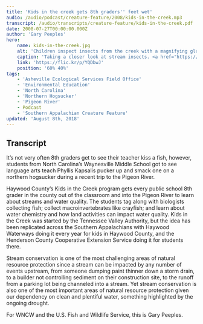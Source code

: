 ```yaml
---
title: 'Kids in the creek gets 8th graders'' feet wet'
audio: /audio/podcast/creature-feature/2008/kids-in-the-creek.mp3
transcript: /audio/transcripts/creature-feature/kids-in-the-creek.pdf
date: 2008-07-27T00:00:00.000Z
author: 'Gary Peeples'
hero:
    name: kids-in-the-creek.jpg
    alt: 'Children inspect insects from the creek with a magnifying glass.'
    caption: 'Taking a closer look at stream insects. <a href="https://flic.kr/p/YQDbwJ">Photo</a> by Gary Peeples, USFWS.'
    link: 'https://flic.kr/p/YQDbwJ'
    position: '60% 40%'
tags:
    - 'Asheville Ecological Services Field Office'
    - 'Environmental Education'
    - 'North Carolina'
    - 'Northern Hogsucker'
    - 'Pigeon River'
    - Podcast
    - 'Southern Appalachian Creature Feature'
updated: 'August 8th, 2018'
---
```


## Transcript

It’s not very often 8th graders get to see their teacher kiss a fish, however, students from North Carolina’s Waynesville Middle School got to see language arts teach Phyllis Kapsalis pucker up and smack one on a northern hogsucker during a recent trip to the Pigeon River.

Haywood County’s Kids in the Creek program gets every public school 8th grader in the county out of the classroom and into the Pigeon River to learn about streams and water quality. The students tag along with biologists collecting fish; collect macroinvertebrates like crayfish; and learn about water chemistry and how land activities can impact water quality. Kids in the Creek was started by the Tennessee Valley Authority, but the idea has been replicated across the Southern Appalachians with Haywood Waterways doing it every year for kids in Haywood County, and the Henderson County Cooperative Extension Service doing it for students there.

Stream conservation is one of the most challenging areas of natural resource protection since a stream can be impacted by any number of events upstream, from someone dumping paint thinner down a storm drain, to a builder not controlling sediment on their construction site, to the runoff from a parking lot being channeled into a stream. Yet stream conservation is also one of the most important areas of natural resource protection given our dependency on clean and plentiful water, something highlighted by the ongoing drought.

For WNCW and the U.S. Fish and Wildlife Service, this is Gary Peeples.